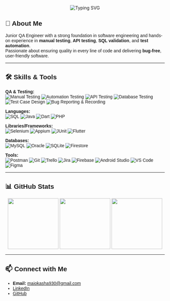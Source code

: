 <!-- Animated Gradient Header -->
<p align="center">
  <img src="https://readme-typing-svg.herokuapp.com?font=Poppins&size=28&duration=3000&pause=1000&color=7F7FD5&center=true&vCenter=true&width=650&lines=%E2%9C%A8+Crafting+Quality+Software+%E2%9C%A8;QA+Engineer+%7C+Flutter+Developer;Bug+Hunting+%26+Reporting" alt="Typing SVG" />
</p>





<div style="font-family: 'Poppins', sans-serif;">

## 👋 About Me
Junior QA Engineer with a strong foundation in software engineering and hands-on experience in **manual testing**, **API testing**, **SQL validation**, and **test automation**.  
Passionate about ensuring quality in every line of code and delivering **bug-free**, user-friendly software.

---

## 🛠 Skills & Tools
<p align="left">
  
**QA & Testing:**  
![Manual Testing](https://img.shields.io/badge/Manual%20Testing-9370DB?style=for-the-badge&logo=testing-library&logoColor=white) 
![Automation Testing](https://img.shields.io/badge/Automation%20Testing-FF8C00?style=for-the-badge&logo=selenium&logoColor=white) 
![API Testing](https://img.shields.io/badge/API%20Testing-32CD32?style=for-the-badge&logo=postman&logoColor=white) 
![Database Testing](https://img.shields.io/badge/Database%20Testing-20B2AA?style=for-the-badge&logo=mysql&logoColor=white) 
![Test Case Design](https://img.shields.io/badge/Test%20Case%20Design-FF69B4?style=for-the-badge&logo=googlesheets&logoColor=white) 
![Bug Reporting & Recording](https://img.shields.io/badge/Bug%20Reporting%20&%20Recording-DC143C?style=for-the-badge&logo=bugcrowd&logoColor=white)  

**Languages:**  
![SQL](https://img.shields.io/badge/SQL-1E90FF?style=for-the-badge&logo=postgresql&logoColor=white) 
![Java](https://img.shields.io/badge/Java-FF4500?style=for-the-badge&logo=java&logoColor=white) 
![Dart](https://img.shields.io/badge/Dart-4682B4?style=for-the-badge&logo=dart&logoColor=white) 
![PHP](https://img.shields.io/badge/PHP-6A5ACD?style=for-the-badge&logo=php&logoColor=white)  

**Libraries/Frameworks:**  
![Selenium](https://img.shields.io/badge/Selenium-3CB371?style=for-the-badge&logo=selenium&logoColor=white) 
![Appium](https://img.shields.io/badge/Appium-8A2BE2?style=for-the-badge&logo=appium&logoColor=white) 
![JUnit](https://img.shields.io/badge/JUnit-2E8B57?style=for-the-badge&logo=junit5&logoColor=white) 
![Flutter](https://img.shields.io/badge/Flutter-1E90FF?style=for-the-badge&logo=flutter&logoColor=white)  

**Databases:**  
![MySQL](https://img.shields.io/badge/MySQL-00758F?style=for-the-badge&logo=mysql&logoColor=white) 
![Oracle](https://img.shields.io/badge/Oracle-F80000?style=for-the-badge&logo=oracle&logoColor=white) 
![SQLite](https://img.shields.io/badge/SQLite-003B57?style=for-the-badge&logo=sqlite&logoColor=white) 
![Firestore](https://img.shields.io/badge/Firestore-FFB300?style=for-the-badge&logo=firebase&logoColor=white)  

**Tools:**  
![Postman](https://img.shields.io/badge/Postman-FF6C37?style=for-the-badge&logo=postman&logoColor=white) 
![Git](https://img.shields.io/badge/Git-F05032?style=for-the-badge&logo=git&logoColor=white) 
![Trello](https://img.shields.io/badge/Trello-0079BF?style=for-the-badge&logo=trello&logoColor=white) 
![Jira](https://img.shields.io/badge/Jira-0052CC?style=for-the-badge&logo=jira&logoColor=white) 
![Firebase](https://img.shields.io/badge/Firebase-FFCA28?style=for-the-badge&logo=firebase&logoColor=white) 
![Android Studio](https://img.shields.io/badge/Android%20Studio-3DDC84?style=for-the-badge&logo=androidstudio&logoColor=white) 
![VS Code](https://img.shields.io/badge/VS%20Code-007ACC?style=for-the-badge&logo=visualstudiocode&logoColor=white) 
![Figma](https://img.shields.io/badge/Figma-F24E1E?style=for-the-badge&logo=figma&logoColor=white)  

</p>

---

## 📊 GitHub Stats
<p align="center">
<img src="https://github-readme-stats.vercel.app/api?username=MaiOkasha&show_icons=true&theme=radical" height="160"/>
<img src="https://github-readme-stats.vercel.app/api/top-langs/?username=MaiOkasha&layout=compact&theme=radical" height="160"/>
<img src="https://github-readme-streak-stats.herokuapp.com/?user=MaiOkasha&theme=radical" height="160"/>
</p>

---

## 📫 Connect with Me
- **Email:** maiokasha930@gmail.com  
- [LinkedIn](https://www.linkedin.com/in/mai-okasha/)  
- [GitHub](https://github.com/MaiOkasha)  

</div>
